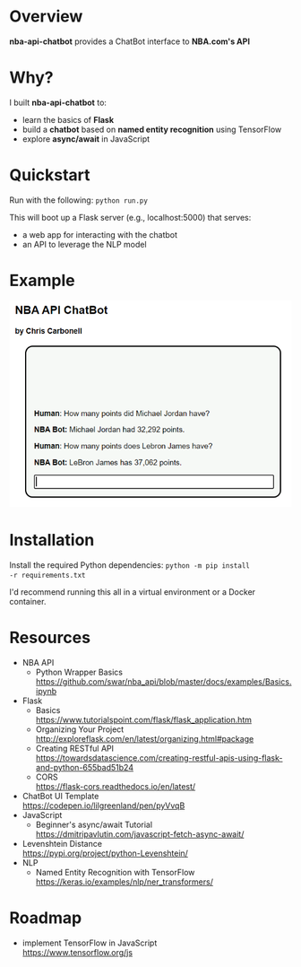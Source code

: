 # Overview

<b>nba-api-chatbot</b> provides a ChatBot interface to <b>NBA.com's API</b>

# Why?

I built <b>nba-api-chatbot</b> to:
* learn the basics of <b>Flask</b>
* build a <b>chatbot</b> based on <b>named entity recognition</b> using TensorFlow
* explore <b>async/await</b> in JavaScript

# Quickstart

Run with the following:
<code>python run.py</code>

This will boot up a Flask server (e.g., localhost:5000) that serves:
* a web app for interacting with the chatbot
* an API to leverage the NLP model

# Example

![example](/docs/example.png)

# Installation

Install the required Python dependencies:
<code>python -m pip install -r requirements.txt</code>

I'd recommend running this all in a virtual environment or a Docker container.

# Resources

* NBA API<br>
	* Python Wrapper Basics<br>
	https://github.com/swar/nba_api/blob/master/docs/examples/Basics.ipynb
* Flask
	* Basics<br>
	https://www.tutorialspoint.com/flask/flask_application.htm
	* Organizing Your Project<br>
	http://exploreflask.com/en/latest/organizing.html#package
	* Creating RESTful API<br>
	https://towardsdatascience.com/creating-restful-apis-using-flask-and-python-655bad51b24
	* CORS<br>
	https://flask-cors.readthedocs.io/en/latest/
* ChatBot UI Template<br>
https://codepen.io/lilgreenland/pen/pyVvqB
* JavaScript
	* Beginner's async/await Tutorial<br>
	https://dmitripavlutin.com/javascript-fetch-async-await/
* Levenshtein Distance<br>
https://pypi.org/project/python-Levenshtein/
* NLP
	* Named Entity Recognition with TensorFlow<br>
	https://keras.io/examples/nlp/ner_transformers/

# Roadmap

* implement TensorFlow in JavaScript<br>
https://www.tensorflow.org/js